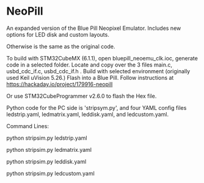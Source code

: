 # NeoPill
An expanded version of the Blue Pill Neopixel Emulator. Includes new options for LED disk and custom layouts. 

Otherwise is the same as the original code. 

To build with STM32CubeMX (6.1.1), open bluepill_neoemu_clk.ioc, generate code in a selected folder. 
Locate and copy over the 3 files main.c, usbd_cdc_if.c, usbd_cdc_if.h .
Build with selected environment (originally used Keil uVision 5.26.)
Flash into a Blue Pill.
Follow instructions at https://hackaday.io/project/179916-neopill

Or use STM32CubeProgrammer v2.6.0 to flash the Hex file.


Python code for the PC side is 'stripsym.py', and four YAML config files ledstrip.yaml, ledmatrix.yaml, leddisk.yaml, and ledcustom.yaml.

Command Lines:

  python stripsim.py ledstrip.yaml

  python stripsim.py ledmatrix.yaml

  python stripsim.py leddisk.yaml

  python stripsim.py ledcustom.yaml
